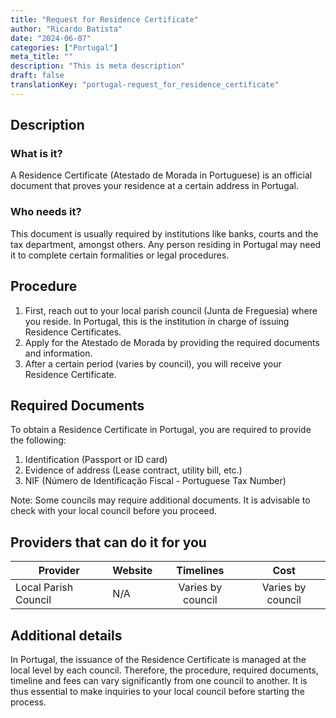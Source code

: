 ```yaml
---
title: "Request for Residence Certificate"
author: "Ricardo Batista"
date: "2024-06-07"
categories: ["Portugal"]
meta_title: ""
description: "This is meta description"
draft: false
translationKey: "portugal-request_for_residence_certificate"
---
```


## Description
### What is it?
A Residence Certificate (Atestado de Morada in Portuguese) is an official document that proves your residence at a certain address in Portugal.
### Who needs it?
This document is usually required by institutions like banks, courts and the tax department, amongst others. Any person residing in Portugal may need it to complete certain formalities or legal procedures.

## Procedure
1. First, reach out to your local parish council (Junta de Freguesia) where you reside. In Portugal, this is the institution in charge of issuing Residence Certificates.
2. Apply for the Atestado de Morada by providing the required documents and information.
3. After a certain period (varies by council), you will receive your Residence Certificate.

## Required Documents
To obtain a Residence Certificate in Portugal, you are required to provide the following:

1. Identification (Passport or ID card)
2. Evidence of address (Lease contract, utility bill, etc.)
3. NIF (Número de Identificação Fiscal - Portuguese Tax Number)

Note: Some councils may require additional documents. It is advisable to check with your local council before you proceed.

## Providers that can do it for you

| Provider        |     Website     |     Timelines    |       Cost      |
| --------------- | --------------- |  :-------------: | :-------------: |
| Local Parish Council      |  N/A       |      Varies by council      |        Varies by council       |

## Additional details
In Portugal, the issuance of the Residence Certificate is managed at the local level by each council. Therefore, the procedure, required documents, timeline and fees can vary significantly from one council to another. It is thus essential to make inquiries to your local council before starting the process.